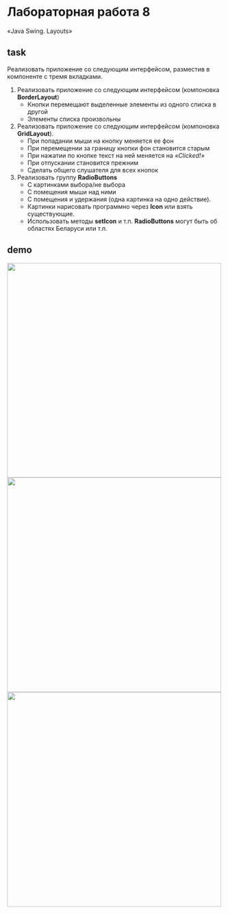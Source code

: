 # Лабораторная работа 8

«Java Swing. Layouts»

## task

Реализовать приложение со следующим интерфейсом, разместив в компоненте с тремя
вкладками.

1. Реализовать приложение со следующим интерфейсом (компоновка **BorderLayout**)
   * Кнопки перемещают выделенные элементы из одного списка в другой
   * Элементы списка произвольны
2. Реализовать приложение со следующим интерфейсом (компоновка **GridLayout**).
   * При попадании мыши на кнопку меняется ее фон
   * При перемещении за границу кнопки фон становится старым
   * При нажатии по кнопке текст на ней меняется на _«Clicked!»_
   * При отпускании становится прежним
   * Сделать общего слушателя для всех кнопок
3. Реализовать группу **RadioButtons**
   * С картинками выбора/не выбора
   * С помещения мыши над ними
   * С помещения и удержания (одна картинка на одно действие).
   * Картинки нарисовать программно через **Icon** или взять существующие.
   * Использовать методы **setIcon** и т.п. **RadioButtons** могут быть об
     областях Беларуси или т.п.

## demo

<img src="http://res.cloudinary.com/dzsjwgjii/image/upload/v1486811646/javas3lab8-1.png" width="500px"/>
<img src="http://res.cloudinary.com/dzsjwgjii/image/upload/v1486811643/javas3lab8-2.png" width="500px"/>
<img src="http://res.cloudinary.com/dzsjwgjii/image/upload/v1486811643/javas3lab8-3.png" width="500px"/>
